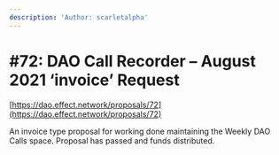 ```yaml
---
description: 'Author: scarletalpha'
---
```


# #72: DAO Call Recorder – August 2021 ‘invoice’ Request

[https://dao.effect.network/proposals/72](https://dao.effect.network/proposals/72)

An invoice type proposal for working done maintaining the Weekly DAO Calls space. Proposal has passed and funds distributed.
